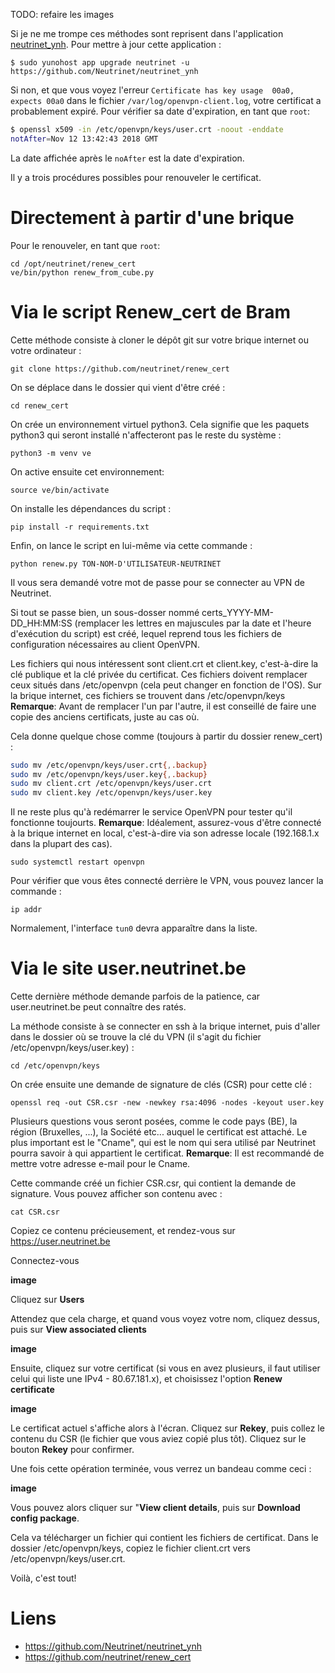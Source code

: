 <!-- TITLE: Renouvellement du certificat -->

TODO: refaire les images

Si je ne me trompe ces méthodes sont reprisent dans l'application [neutrinet_ynh](https://github.com/Neutrinet/neutrinet_ynh).
Pour mettre à jour cette application :

`$ sudo yunohost app upgrade neutrinet -u https://github.com/Neutrinet/neutrinet_ynh`

Si non, et que vous voyez l'erreur `Certificate has key usage  00a0, expects 00a0` dans le fichier `/var/log/openvpn-client.log`, votre certificat a probablement expiré.
Pour vérifier sa date d'expiration, en tant que `root`:

```sh
$ openssl x509 -in /etc/openvpn/keys/user.crt -noout -enddate
notAfter=Nov 12 13:42:43 2018 GMT
```

La date affichée après le `noAfter` est la date d'expiration.  

Il y a trois procédures possibles pour renouveler le certificat.

# Directement à partir d'une brique

Pour le renouveler, en tant que `root`:

```bassh
cd /opt/neutrinet/renew_cert
ve/bin/python renew_from_cube.py
```

# Via le script Renew_cert de Bram 

Cette méthode consiste à cloner le dépôt git sur votre brique internet ou votre ordinateur :

`git clone https://github.com/neutrinet/renew_cert`

On se déplace dans le dossier qui vient d'être créé :

`cd renew_cert`

On crée un environnement virtuel python3. Cela signifie que les paquets python3 qui seront installé n'affecteront pas le reste du système :

`python3 -m venv ve`

On active ensuite cet environnement:

`source ve/bin/activate`

On installe les dépendances du script :

`pip install -r requirements.txt`

Enfin, on lance le script en lui-même via cette commande :

 `python renew.py TON-NOM-D'UTILISATEUR-NEUTRINET`
 
Il vous sera demandé votre mot de passe pour se connecter au VPN de Neutrinet.

Si tout se passe bien, un sous-dosser nommé certs_YYYY-MM-DD_HH:MM:SS (remplacer les lettres en majuscules par la date et l'heure d'exécution du script) est créé, lequel reprend tous les fichiers de configuration nécessaires au client OpenVPN. 

Les fichiers qui nous intéressent sont client.crt et client.key, c'est-à-dire la clé publique et la clé privée du certificat.
Ces fichiers doivent remplacer ceux situés dans /etc/openvpn (cela peut changer en fonction de l'OS). 
Sur la brique internet, ces fichiers se trouvent dans /etc/openvpn/keys
**Remarque**: Avant de remplacer l'un par l'autre, il est conseillé de faire une copie des anciens certificats, juste au cas où.

Cela donne quelque chose comme (toujours à partir du dossier renew_cert) :

```bash
sudo mv /etc/openvpn/keys/user.crt{,.backup}
sudo mv /etc/openvpn/keys/user.key{,.backup}
sudo mv client.crt /etc/openvpn/keys/user.crt
sudo mv client.key /etc/openvpn/keys/user.key
```

Il ne reste plus qu'à redémarrer le service OpenVPN pour tester qu'il fonctionne toujourts.
**Remarque**: Idéalement, assurez-vous d'être connecté à la brique internet en local, c'est-à-dire via son adresse locale (192.168.1.x dans la plupart des cas).

`sudo systemctl restart openvpn`

Pour vérifier que vous êtes connecté derrière le VPN, vous pouvez lancer la commande :

`ip addr`

Normalement, l'interface `tun0` devra apparaître dans la liste.

# Via le site user.neutrinet.be

Cette dernière méthode demande parfois de la patience, car user.neutrinet.be peut connaître des ratés.

La méthode consiste à se connecter en ssh à la brique internet, puis d'aller dans le dossier où se trouve la clé du VPN (il s'agit du fichier /etc/openvpn/keys/user.key) :

`cd /etc/openvpn/keys`

On crée ensuite une demande de signature de clés (CSR) pour cette clé :

` openssl req -out CSR.csr -new -newkey rsa:4096 -nodes -keyout user.key `

Plusieurs questions vous seront posées, comme le code pays (BE), la région (Bruxelles, ...), la Société etc... auquel le certificat est attaché.
Le plus important est le "Cname", qui est le nom qui sera utilisé par Neutrinet pourra savoir à qui appartient le certificat.
**Remarque**: Il est recommandé de mettre votre adresse e-mail pour le Cname.

Cette commande créé un fichier CSR.csr, qui contient la demande de signature. Vous pouvez afficher son contenu avec :

`cat CSR.csr`

Copiez ce contenu précieusement, et rendez-vous sur https://user.neutrinet.be

Connectez-vous

**image**

Cliquez sur **Users**


Attendez que cela charge, et quand vous voyez votre nom, cliquez dessus, puis sur **View associated clients**


**image**

Ensuite, cliquez sur votre certificat (si vous en avez plusieurs, il faut utiliser celui qui liste une IPv4 - 80.67.181.x), et choisissez l'option **Renew certificate**


**image**

Le certificat actuel s'affiche alors à l'écran. Cliquez sur **Rekey**, puis collez le contenu du CSR (le fichier que vous aviez copié plus tôt). Cliquez sur le bouton **Rekey** pour confirmer.

Une fois cette opération terminée, vous verrez un bandeau comme ceci :

**image**

Vous pouvez alors cliquer sur "**View client details**, puis sur **Download config package**.

Cela va télécharger un fichier qui contient les fichiers de certificat. Dans le dossier /etc/openvpn/keys, copiez le fichier client.crt vers /etc/openvpn/keys/user.crt. 

Voilà, c'est tout!

# Liens

- https://github.com/Neutrinet/neutrinet_ynh
- https://github.com/neutrinet/renew_cert


